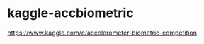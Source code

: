 kaggle-accbiometric
===================

https://www.kaggle.com/c/accelerometer-biometric-competition
